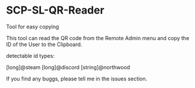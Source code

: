 # SCP-SL-QR-Reader
Tool for easy copying

This tool can read the QR code from the Remote Admin menu and copy the ID of the User to the Clipboard.

detectable id types:

[long]@steam
[long]@discord
[string]@northwood

If you find any buggs, please tell me in the issues section.
